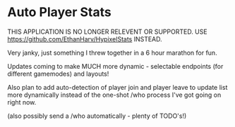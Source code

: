 # Auto Player Stats

THIS APPLICATION IS NO LONGER RELEVENT OR SUPPORTED. USE https://github.com/EthanHarv/HypixelStats INSTEAD.

Very janky, just something I threw together in a 6 hour marathon for fun.

Updates coming to make MUCH more dynamic - selectable endpoints (for different gamemodes) and layouts!

Also plan to add auto-detection of player join and player leave to update list more dynamically instead of the one-shot /who process I've got going on right now.

(also possibly send a /who automatically - plenty of TODO's!)
